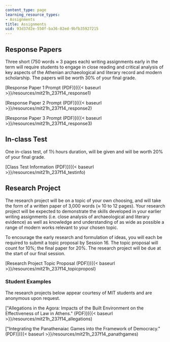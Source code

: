 ```yaml
---
content_type: page
learning_resource_types:
- Assignments
title: Assignments
uid: 93d37d2e-550f-ba36-82ed-9bfb35927215
---
```


Response Papers
---------------

Three short (750 words ≈ 3 pages each) writing assignments early in the term will require students to engage in close reading and critical analysis of key aspects of the Athenian archaeological and literary record and modern scholarship. The papers will be worth 30% of your final grade.

[Response Paper 1 Prompt (PDF)]({{< baseurl >}}/resources/mit21h_237f14_response1)

[Response Paper 2 Prompt (PDF)]({{< baseurl >}}/resources/mit21h_237f14_response2)

[Response Paper 3 Prompt (PDF)]({{< baseurl >}}/resources/mit21h_237f14_response3)

In-class Test
-------------

One in-class test, of 1½ hours duration, will be given and will be worth 20% of your final grade.

[Class Test Information (PDF)]({{< baseurl >}}/resources/mit21h_237f14_testinfo)

Research Project
----------------

The research project will be on a topic of your own choosing, and will take the form of a written paper of 3,000 words (≈ 10 to 12 pages). Your research project will be expected to demonstrate the skills developed in your earlier writing assignments (i.e. close analysis of archaeological and literary evidence) as well as knowledge and understanding of as wide as possible a range of modern works relevant to your chosen topic.

To encourage the early research and formulation of ideas, you will each be required to submit a topic proposal by Session 16. The topic proposal will count for 10%; the final paper for 20%. The research project will be due at the start of our final session.

[Research Project Topic Proposal (PDF)]({{< baseurl >}}/resources/mit21h_237f14_topicproposl)

### Student Examples

The research projects below appear courtesy of MIT students and are anonymous upon request.

["Allegations in the Agora: Impacts of the Built Environment on the Effectiveness of Law in Athens." (PDF)]({{< baseurl >}}/resources/mit21h_237f14_allegations)

["Integrating the Panathenaiac Games into the Framework of Democracy." (PDF)]({{< baseurl >}}/resources/mit21h_237f14_panathgames)